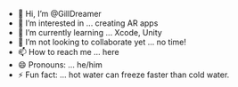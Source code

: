 - 👋 Hi, I’m @GillDreamer
- 👀 I’m interested in ... creating AR apps
- 🌱 I’m currently learning ... Xcode, Unity
- 💞️ I’m not looking to collaborate yet ... no time!
- 📫 How to reach me ... here
- 😄 Pronouns: ... he/him
- ⚡ Fun fact: ... hot water can freeze faster than cold water.

<!---
GillDreamer/GillDreamer is a ✨ special ✨ repository because its `README.md` (this file) appears on your GitHub profile.
You can click the Preview link to take a look at your changes.
--->

